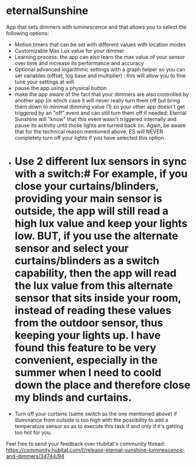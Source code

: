 # eternalSunshine
App that sets dimmers with luminescence and that allows you to select the following options:

- Motion timers that can be set with different values with location modes
- Customizable Max Lux value for your dimmer
- Learning process: the app can also learn the max value of your sensor over time and increase its performance and accuracy
- Optional advanced logarithmic settings with a graph helper so you can set variables (offset, log base and multiplier) : this will allow you to fine tune your settings at will. 
- pause the app using a physical button
- make the app aware of the fact that your dimmers are also controlled by another app (in which case it will never really turn them off but bring them down to minimal dimming value (1) so your other app doesn't get triggered by an "off" event and can still turn them off if needed: Eternal Sunshine will "know" that this event wasn't triggered internally and pause its activity until those lights are turned back on. Again, be aware that for the technical reason mentioned above, ES will NEVER completely turn off your lights if you have selected this option. 
- # Use 2 different lux sensors in sync with a switch:# For example, if you close your curtains/blinders, providing your main sensor is outside, the app will still read a high lux value and keep your lights low. BUT, if you use the alternate sensor and select your curtains/blinders as a switch capability, then the app will read the lux value from this alternate sensor that sits inside your room, instead of reading these values from the outdoor sensor, thus keeping your lights up. I have found this feature to be very convenient, especially in the summer when I need to coold down the place and therefore close my blinds and curtains. 
- Turn off your curtains (same switch as the one mentioned above) if illuminance from outside is too high with the possibility to add a temperature sensor so as to execute this task if and only if it's getting too hot for you. 

Feel free to send your feedback over Hubitat's community thread: 
https://community.hubitat.com/t/release-eternal-sunshine-luminescence-and-dimmers/34744/94 


